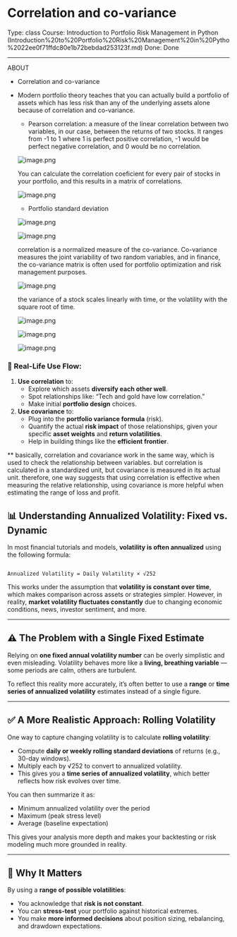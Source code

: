 # Correlation and co-variance

Type: class
Course: Introduction to Portfolio Risk Management in Python (Introduction%20to%20Portfolio%20Risk%20Management%20in%20Pytho%2022ee0f71ffdc80e1b72bebdad253123f.md)
Done: Done

---

<aside>

ABOUT

- Correlation and co-variance
</aside>

- Modern portfolio theory teaches that you can actually build a portfolio of assets which has less risk than any of the underlying assets alone because of correlation and co-variance.
    - Pearson correlation: a measure of the linear correlation between two variables, in our case, between the returns of two stocks. It ranges from -1 to 1 where 1 is perfect positive correlation, -1 would be perfect negative correlation, and 0 would be no correlation.
    
    ![image.png](image%2022.png)
    
    You can calculate the correlation coeficient for every pair of stocks in your portfolio, and this results in a matrix of correlations.
    
    ![image.png](image%2023.png)
    
    - Portfolio standard deviation
    
    ![image.png](image%2024.png)
    
    ![image.png](image%2025.png)
    
    correlation is a normalized measure of the co-variance. Co-variance measures the joint variability of two random variables, and in finance, the co-variance matrix is often used for portfolio optimization and risk management purposes.
    
    ![image.png](image%2026.png)
    
    the variance of a stock scales linearly with time, or the volatility with the square root of time.
    
    ![image.png](image%2027.png)
    
    ![image.png](image%2028.png)
    
    ![image.png](image%2029.png)
    

### 🎯 Real-Life Use Flow:

1. **Use correlation** to:
    - Explore which assets **diversify each other well**.
    - Spot relationships like: “Tech and gold have low correlation.”
    - Make initial **portfolio design** choices.
2. **Use covariance** to:
    - Plug into the **portfolio variance formula** (risk).
    - Quantify the actual **risk impact** of those relationships, given your specific **asset weights** and **return volatilities**.
    - Help in building things like the **efficient frontier**.

** basically, correlation and covariance work in the same way, which is used to check the relationship between variables. but correlation is calculated in a standardized unit, but covariance is measured in its actual unit. therefore, one way suggests that using correlation is effective when measuring the relative relationship, using covariance is more helpful when estimating the range of loss and profit.

## 📊 Understanding Annualized Volatility: Fixed vs. Dynamic

In most financial tutorials and models, **volatility is often annualized** using the following formula:

```

Annualized Volatility = Daily Volatility × √252
```

This works under the assumption that **volatility is constant over time**, which makes comparison across assets or strategies simpler. However, in reality, **market volatility fluctuates constantly** due to changing economic conditions, news, investor sentiment, and more.

---

## ⚠️ The Problem with a Single Fixed Estimate

Relying on **one fixed annual volatility number** can be overly simplistic and even misleading. Volatility behaves more like a **living, breathing variable** — some periods are calm, others are turbulent.

To reflect this reality more accurately, it’s often better to use a **range** or **time series of annualized volatility** estimates instead of a single figure.

---

## ✅ A More Realistic Approach: Rolling Volatility

One way to capture changing volatility is to calculate **rolling volatility**:

- Compute **daily or weekly rolling standard deviations** of returns (e.g., 30-day windows).
- Multiply each by √252 to convert to annualized volatility.
- This gives you a **time series of annualized volatility**, which better reflects how risk evolves over time.

You can then summarize it as:

- Minimum annualized volatility over the period
- Maximum (peak stress level)
- Average (baseline expectation)

This gives your analysis more depth and makes your backtesting or risk modeling much more grounded in reality.

---

## 💬 Why It Matters

By using a **range of possible volatilities**:

- You acknowledge that **risk is not constant**.
- You can **stress-test** your portfolio against historical extremes.
- You make **more informed decisions** about position sizing, rebalancing, and drawdown expectations.